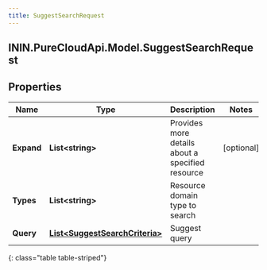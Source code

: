 ```yaml
---
title: SuggestSearchRequest
---
```

## ININ.PureCloudApi.Model.SuggestSearchRequest

## Properties

|Name | Type | Description | Notes|
|------------ | ------------- | ------------- | -------------|
| **Expand** | **List&lt;string&gt;** | Provides more details about a specified resource | [optional] |
| **Types** | **List&lt;string&gt;** | Resource domain type to search | |
| **Query** | [**List&lt;SuggestSearchCriteria&gt;**](SuggestSearchCriteria.html) | Suggest query | |
{: class="table table-striped"}


